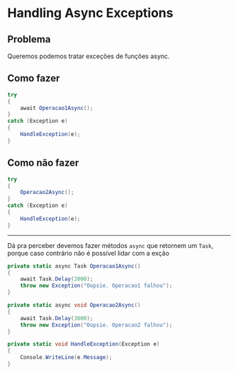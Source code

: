 # Handling Async Exceptions

## Problema

Queremos podemos tratar exceções de funções async.

## Como fazer
```csharp
try
{
	await Operacao1Async();
}			
catch (Exception e)
{
	HandleException(e);
}
```
## Como não fazer
```csharp
try
{
	Operacao2Async();
}
catch (Exception e)
{
	HandleException(e);
}

```
---

Dá pra perceber devemos fazer métodos `async` que retornem um `Task`, porque caso contrário não é possível lidar com a exção
```csharp
private static async Task Operacao1Async()
{
	await Task.Delay(2000);
	throw new Exception("Oopsie. Operacao1 falhou");
}

private static async void Operacao2Async()
{
	await Task.Delay(3000);
	throw new Exception("Oopsie. Operacao2 falhou");
}

private static void HandleException(Exception e)
{
	Console.WriteLine(e.Message);
}
```
